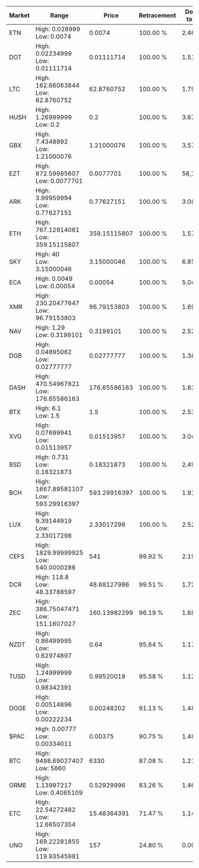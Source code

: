 | Market | Range | Price| Retracement | Doubles to 50% |
| --- | --- | --- | --- | --- |
| ETN | High: 0.028999<br />Low: 0.0074 | 0.0074 | 100.00 % | 2.46 |
| DOT | High: 0.02234999<br />Low: 0.01111714 | 0.01111714 | 100.00 % | 1.51 |
| LTC | High: 162.66063844<br />Low: 62.8760752 | 62.8760752 | 100.00 % | 1.79 |
| HUSH | High: 1.26999999<br />Low: 0.2 | 0.2 | 100.00 % | 3.67 |
| GBX | High: 7.4348892<br />Low: 1.21000076 | 1.21000076 | 100.00 % | 3.57 |
| EZT | High: 872.59985607<br />Low: 0.0077701 | 0.0077701 | 100.00 % | 56,151.63 |
| ARK | High: 3.99959994<br />Low: 0.77627151 | 0.77627151 | 100.00 % | 3.08 |
| ETH | High: 767.12914061<br />Low: 359.15115807 | 359.15115807 | 100.00 % | 1.57 |
| SKY | High: 40<br />Low: 3.15000046 | 3.15000046 | 100.00 % | 6.85 |
| ECA | High: 0.0049<br />Low: 0.00054 | 0.00054 | 100.00 % | 5.04 |
| XMR | High: 230.20477647<br />Low: 96.79153803 | 96.79153803 | 100.00 % | 1.69 |
| NAV | High: 1.29<br />Low: 0.3199101 | 0.3199101 | 100.00 % | 2.52 |
| DGB | High: 0.04895062<br />Low: 0.02777777 | 0.02777777 | 100.00 % | 1.38 |
| DASH | High: 470.54967821<br />Low: 176.65586163 | 176.65586163 | 100.00 % | 1.83 |
| BTX | High: 6.1<br />Low: 1.5 | 1.5 | 100.00 % | 2.53 |
| XVG | High: 0.07699941<br />Low: 0.01513957 | 0.01513957 | 100.00 % | 3.04 |
| BSD | High: 0.731<br />Low: 0.18321873 | 0.18321873 | 100.00 % | 2.49 |
| BCH | High: 1667.89581107<br />Low: 593.29916397 | 593.29916397 | 100.00 % | 1.91 |
| LUX | High: 9.39144919<br />Low: 2.33017298 | 2.33017298 | 100.00 % | 2.52 |
| CEFS | High: 1829.99999925<br />Low: 540.0000286 | 541 | 99.92 % | 2.19 |
| DCR | High: 118.8<br />Low: 48.33788597 | 48.68127986 | 99.51 % | 1.72 |
| ZEC | High: 386.75047471<br />Low: 151.1607027 | 160.13982299 | 96.19 % | 1.68 |
| NZDT | High: 0.86499995<br />Low: 0.62974897 | 0.64 | 95.64 % | 1.17 |
| TUSD | High: 1.24999999<br />Low: 0.98342391 | 0.99520019 | 95.58 % | 1.12 |
| DOGE | High: 0.00514896<br />Low: 0.00222234 | 0.00248202 | 91.13 % | 1.48 |
| $PAC | High: 0.00777<br />Low: 0.00334011 | 0.00375 | 90.75 % | 1.48 |
| BTC | High: 9498.69027407<br />Low: 5860 | 6330 | 87.08 % | 1.21 |
| ORME | High: 1.13997217<br />Low: 0.4065109 | 0.52929996 | 83.26 % | 1.46 |
| ETC | High: 22.54272482<br />Low: 12.66507354 | 15.48364391 | 71.47 % | 1.14 |
| UNO | High: 169.22281855<br />Low: 119.93545981 | 157 | 24.80 % | 0.00 |
